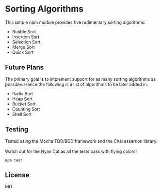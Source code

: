 # Sorting Algorithms

This simple npm module provides five rudimentary sorting algorithms:

- Bubble Sort
- Insertion Sort
- Selection Sort
- Merge Sort
- Quick Sort

## Future Plans

The primary goal is to implement support for as many sorting algorithms as possible. Hence the following is a list of algorithms to be later added in:

- Radix Sort
- Heap Sort
- Bucket Sort
- Counting Sort
- Shell Sort

## Testing

Tested using the Mocha TDD/BDD framework and the Chai assertion library.<br/><br/>Watch out for the Nyan Cat as all the tests pass with flying colors!

`npm test`

## License

MIT
